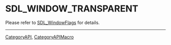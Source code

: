 # SDL_WINDOW_TRANSPARENT

Please refer to [SDL_WindowFlags](SDL_WindowFlags) for details.

----
[CategoryAPI](CategoryAPI), [CategoryAPIMacro](CategoryAPIMacro)

